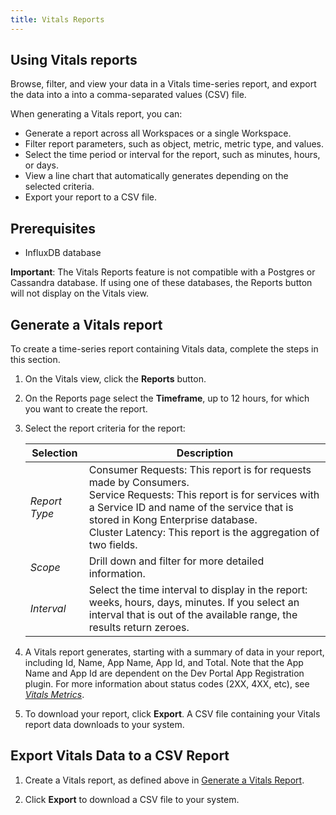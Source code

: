 ```yaml
---
title: Vitals Reports
---
```


## Using Vitals reports

Browse, filter, and view your data in a Vitals time-series report, and export the data into a into a comma-separated values (CSV) file. 

When generating a Vitals report, you can:
* Generate a report across all Workspaces or a single Workspace.
* Filter report parameters, such as object, metric, metric type, and values. 
* Select the time period or interval for the report, such as minutes, hours, or days. 
* View a line chart that automatically generates depending on the selected criteria.
* Export your report to a CSV file.


## Prerequisites
   * InfluxDB database

**Important**: The Vitals Reports feature is not compatible with a Postgres or Cassandra database. If using one of these databases, the Reports button will not display on the Vitals view. 


## Generate a Vitals report

To create a time-series report containing Vitals data, complete the steps in this section. 

1. On the Vitals view, click the **Reports** button.

2. On the Reports page select the **Timeframe**, up to 12 hours, for which you want to create the report. 

3. Select the report criteria for the report:

    | Selection                | Description                                                                                  |
    |--------------------------|----------------------------------------------------------------------------------------------|
    | *Report Type*            | Consumer Requests: This report is for requests made by Consumers.<br>Service Requests: This report is for services with a Service ID and name of the service that is stored in Kong Enterprise database.<br>Cluster Latency: This report is the aggregation of two fields. |
    | *Scope*                  | Drill down and filter for more detailed information. |
    | *Interval*               | Select the time interval to display in the report: weeks, hours, days, minutes. If you select an interval that is out of the available range, the results return zeroes. |


4. A Vitals report generates, starting with a summary of data in your report, including Id, Name, App Name, App Id, and Total. Note that the App Name and App Id are dependent on the Dev Portal App Registration plugin. For more information about status codes (2XX, 4XX, etc), see [_Vitals Metrics_](/enterprise/{{page.kong_version}}/vitals/vitals-metrics/).

5. To download your report, click **Export**. A CSV file containing your Vitals report data downloads to your system.  

## Export Vitals Data to a CSV Report 

1. Create a Vitals report, as defined above in [Generate a Vitals Report](#generate-a-vitals-report).

2. Click **Export** to download a CSV file to your system. 
